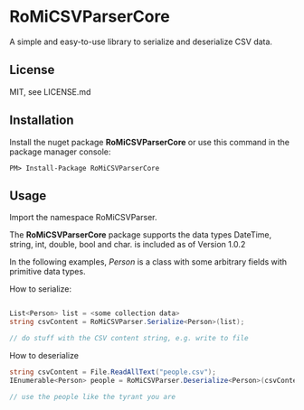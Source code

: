 # RoMiCSVParserCore

A simple and easy-to-use library to serialize and deserialize CSV data. 

## License

MIT, see LICENSE.md

## Installation

Install the nuget package __RoMiCSVParserCore__ or use this command in the
package manager console:

```
PM> Install-Package RoMiCSVParserCore
```

## Usage

Import the namespace RoMiCSVParser.

The __RoMiCSVParserCore__ package supports the data types DateTime, string, int, 
double, bool and char.  is included as of Version 1.0.2

In the following examples, *Person* is a class with some arbitrary fields with primitive data types.

How to serialize:
```csharp

List<Person> list = <some collection data>
string csvContent = RoMiCSVParser.Serialize<Person>(list);

// do stuff with the CSV content string, e.g. write to file
```

How to deserialize
```csharp
string csvContent = File.ReadAllText("people.csv");
IEnumerable<Person> people = RoMiCSVParser.Deserialize<Person>(csvContent);

// use the people like the tyrant you are
```


